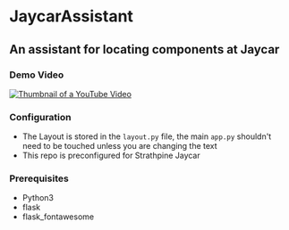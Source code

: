 # JaycarAssistant
## An assistant for locating components at Jaycar
### Demo Video
[![Thumbnail of a YouTube Video](https://img.youtube.com/vi/laD6pSP1EGY/0.jpg)](https://www.youtube.com/watch?v=laD6pSP1EGY "Click to Watch on YouTube")
### Configuration
- The Layout is stored in the `layout.py` file, the main `app.py` shouldn't need to be touched unless you are changing the text
- This repo is preconfigured for Strathpine Jaycar
### Prerequisites
- Python3
- flask
- flask_fontawesome